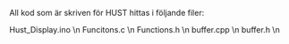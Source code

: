 All kod som är skriven för HUST hittas i följande filer:

Hust_Display.ino \n
Funcitons.c \n
Functions.h \n
buffer.cpp \n
buffer.h \n

